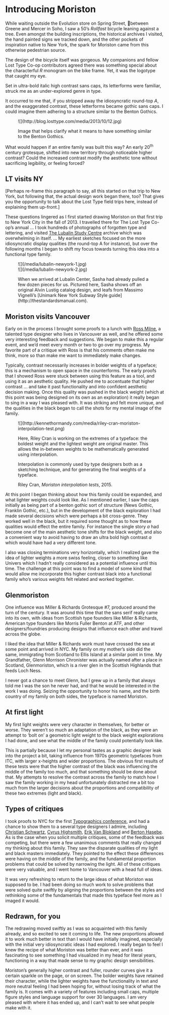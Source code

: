 # Introducing Moriston

While waiting outside the Evolution store on Spring Street, between Greene and Mercer in Soho, I saw a 50’s _Rollfast_ bicycle leaning against a tree. Even amongst the building inscriptions, the historical archives I visited, the hand painted signs we tracked down, and the other pockets of inspiration native to New York, the spark for Moriston came from this otherwise pedestrian source.

The design of the bicycle itself was gorgeous. My companions and fellow Lost Type Co-op contributors agreed there was something special about the characterful _R_ monogram on the bike frame. Yet, it was the logotype that caught my eye.

Set in ultra-bold italic high contrast sans caps, its letterforms were familiar, struck me as an under-explored genre in type.

It occurred to me that, if you stripped away the idiosyncratic round-top _A_, and the exaggerated contrast, these letterforms became gothic sans caps. I could imagine them adhering to a structure similar to the Benton Gothics.

<figure>
![](http://blog.losttype.com/media/2013/10/12.jpg)
<figcaption>
  <p>Image that helps clarify what it means to have something similar to the Benton Gothics.</p>
</figcaption>
</figure>

What would happen if an entire family was built this way? An early 20<sup>th</sup> century grotesque, shifted into new territory through noticeable higher contrast? Could the increased contrast modify the aesthetic tone without sacrificing legibility, or feeling forced?

## LT visits NY

[Perhaps re-frame this paragraph to say, all this started on that trip to New York, but following that, the actual design work began there, too? That gives you the opportunity to talk about the Lost Type field trips here, instead of explaining them up-front.]

These questions lingered as I first started drawing Moriston on that first trip to New York City in the fall of 2013. I travelled there for The Lost Type Co-op’s annual … I took hundreds of photographs of forgotten type and lettering, and visited [The Lubalin Study Centre](http://lubalincenter.cooper.edu/) archive which was overwhelming in itself. … My earliest sketches focused on the more idiosyncratic display qualities (the round-top A for instance), but over the following months I began to shift my focus towards turning this idea into a functional type family.

<figure>
<div class="mw-50">
![](/media/lubalin-newyork-1.jpg)
</div>
<div class="mw-50">
![](/media/lubalin-newyork-2.jpg)
</div>
<figcaption class="mwl-50">
  <p>When we arrived at Lubalin Center, Sasha had already pulled a few dozen pieces for us. Pictured here, Sasha shows off an original Alvin Lustig catalog design, and leafs from Massimo Vignelli’s [Unimark New York Subway Style guide](http://thestandardsmanual.com).</p></figcaption>
</figure>

## Moriston visits Vancouver

Early on in the process I brought some proofs to a lunch with [Ross Milne](https://twitter.com/sincerelyross), a talented type designer who lives in Vancouver as well, and he offered some very interesting feedback and suggestions. We began to make this a regular event, and we’d meet every month or two to go over my progress. My favorite part of a critique with Ross is that his comments often make me think, more so than make me want to immediately make changes.

Typically, contrast necessarily increases in bolder weights of a typeface; this is a mechanism to open space in the counterforms.  The early proofs that I showed Ross were stuck between using this feature as a tool, and using it as an aesthetic quality. He pushed me to accentuate that higher contrast … and take it past functionality and into confident aesthetic decision making. Once this quality was pushed in the black weight (which at this point was being designed on its own as an exploration) it really began to sing in a way I was pleased with. It was striking and felt more unique, and the qualities in the black began to call the shots for my mental image of the family.

<figure>
<div class="mwl-75">
![](http://kennethormandy.com/media/riley-cran-moriston-interpolation-test.png)
</div>
<figcaption class="mwl-25">
  <p>Here, Riley Cran is working on the extremes of a typeface: the boldest weight and the lightest weight are original master. This allows the in-between weights to be mathematically generated using interpolation.</p>
  <p>Interpolation is commonly used by type designers both as a sketching technique, and for generating the final weights of a typeface.</p>
  <footer>Riley Cran, <cite>Moriston interpolation tests</cite>, 2015.</footer></figcaption>
</figure>

At this point I began thinking about how this family could be expanded, and what lighter weights could look like. As I mentioned earlier, I saw the caps initially as being part of a benton gothic sort of structure (News Gothic, Franklin Gothic, etc.), but in the development of the black exploration I had made several decisions which were perhaps a bit cross-genre. They worked well in the black, but it required some thought as to how these qualities would effect the entire family. For instance the single story <em>a</em> had become one of the main aesthetic tone shifts for the black weight, and also a convenient way to avoid having to draw an ultra bold high contrast <em>a</em> which would have had a very different tone.

I also was closing terminations very horizontally, which I realized gave the idea of lighter weights a more swiss feeling, closer to something like Univers which I hadn’t really considered as a potential influence until this time. The challenge at this point was to find a model of some kind that would allow me incorporate this higher contrast black into a functional family who’s various weights felt related and worked together.

## Glenmoriston

One influence was Miller & Richards Grotesque #7, produced around the turn of the century. It was around this time that the sans serif really came into its own, with ideas from Scottish type founders like Miller & Richards, American type founders like Morris Fuller Benton at ATF, and other designers/foundries producing designs that influence each other and travel across the globe.

I liked the idea that Miller & Richards work must have crossed the sea at some point and arrived in NYC. My family on my mother’s side did the same, immigrating from Scotland to Ellis Island at a similar point in time. My Grandfather, Glenn Morrison Chronister was actually named after a place in Scotland, Glenmoriston, which is a river glen in the Scottish Highlands that feeds Loch Ness.

I never got a chance to meet Glenn, but I grew up in a family that always told me I was the son he never had, and that he would be interested in the work I was doing. Seizing the opportunity to honor his name, and the birth country of my family on both sides, the typeface is named Moriston.

## At first light

My first light weights were very character in themselves, for better or worse. They weren’t so much an adaptation of the black, as they were an attempt to ‘bolt on’ a geometric light weight to the black weight explorations I had done, and see what the middle of the family could potentially look like.

This is partially because I let my personal tastes as a graphic designer leak into the project a bit, taking influence from 1970s geometric typefaces from ITC, with larger x-heights and wider proportions. The obvious first results of these tests were that the higher contrast of the black was influencing the middle of the family too much, and that something should be done about that. My attempts to resolve the contrast across the family to match how I saw the family working in my head unfortunately distracted me a bit too much from the larger decisions about the proportions and compatibility of these two extremes (light and black).

## Types of critiques

I took proofs to NYC for the first [Typographics conference](http://typographics.com), and had a chance to show them to a several type designers I admire, including [Christian Schwartz](http://commercialtype.com), [Cyrus Highsmith](http://www.fontbureau.com/people/CyrusHighsmith/), [Erik Van Blokland](http://letterror.com) and [Berton Hasebe](http://www.bertonhasebe.com). As is the case when you solicit multiple critiques, some of the feedback was competing, but there were a few unanimous comments that really changed my thinking about this family. They saw the disparate qualities of my light and black masters immediately. They pointed to the effect these differences were having on the middle of the family, and the fundamental proportion problems that could be solved by narrowing the light. All of these critiques were very valuable, and I went home to Vancouver with a head full of ideas.

It was very refreshing to return to the large ideas of what Moriston was supposed to be. I had been doing so much work to solve problems that were solved quite swiftly by aligning the proportions between the styles and rethinking some of the fundamentals that made this typeface feel more as I imaged it would.

## Redrawn, for you

The redrawing moved swiftly as I was so acquainted with this family already, and so excited to see it coming to life. The new proportions allowed it to work much better in text than I would have initially imagined, especially with the initial very idiosyncratic ideas I had explored. I really began to feel I knew the recipe of what Moriston was better than ever, and it was fascinating to see something I had visualized in my head for literal years, functioning in a way that made sense to my graphic design sensibilities.

Moriston’s generally higher contrast and fuller, rounder curves give it a certain sparkle on the page, or on screen. The bolder weights have retained their character, while the lighter weights have the functionality in text and more neutral feeling I had been hoping for, without losing track of what the family is. It comes with a variety of features including small caps, multiple figure styles and language support for over 30 languages. I am very pleased with where it has ended up, and I can’t wait to see what people make with it.

